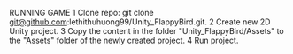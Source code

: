 RUNNING GAME
1 Clone repo: git clone git@github.com:lethithuhuong99/Unity_FlappyBird.git.
2 Create new 2D Unity project. 
3 Copy the content in the folder "Unity_FlappyBird/Assets" to the "Assets" folder of the newly created project. 
4 Run project.
